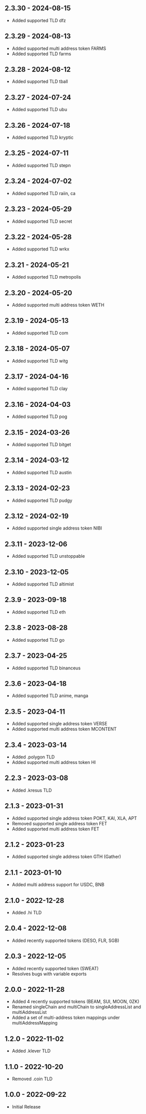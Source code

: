 ## 2.3.30 - 2024-08-15

- Added supported TLD dfz

## 2.3.29 - 2024-08-13

- Added supported multi address token FARMS
- Added supported TLD farms

## 2.3.28 - 2024-08-12

- Added supported TLD tball

## 2.3.27 - 2024-07-24

- Added supported TLD ubu

## 2.3.26 - 2024-07-18

- Added supported TLD kryptic

## 2.3.25 - 2024-07-11

- Added supported TLD stepn

## 2.3.24 - 2024-07-02

- Added supported TLD raiin, ca

## 2.3.23 - 2024-05-29

- Added supported TLD secret

## 2.3.22 - 2024-05-28

- Added supported TLD wrkx

## 2.3.21 - 2024-05-21

- Added supported TLD metropolis

## 2.3.20 - 2024-05-20

- Added supported multi address token WETH

## 2.3.19 - 2024-05-13

- Added supported TLD com

## 2.3.18 - 2024-05-07

- Added supported TLD witg

## 2.3.17 - 2024-04-16

- Added supported TLD clay

## 2.3.16 - 2024-04-03

- Added supported TLD pog

## 2.3.15 - 2024-03-26

- Added supported TLD bitget

## 2.3.14 - 2024-03-12

- Added supported TLD austin

## 2.3.13 - 2024-02-23

- Added supported TLD pudgy

## 2.3.12 - 2024-02-19

- Added supported single address token NIBI

## 2.3.11 - 2023-12-06

- Added supported TLD unstoppable

## 2.3.10 - 2023-12-05

- Added supported TLD altimist

## 2.3.9 - 2023-09-18

- Added supported TLD eth

## 2.3.8 - 2023-08-28

- Added supported TLD go

## 2.3.7 - 2023-04-25

- Added supported TLD binanceus

## 2.3.6 - 2023-04-18

- Added supported TLD anime, manga

## 2.3.5 - 2023-04-11

- Added supported single address token VERSE
- Added supported multi address token MCONTENT

## 2.3.4 - 2023-03-14

- Added .polygon TLD
- Added supported multi address token HI

## 2.2.3 - 2023-03-08

- Added .kresus TLD

## 2.1.3 - 2023-01-31

- Added supported single address token POKT, KAI, XLA, APT
- Removed supported single address token FET
- Added supported multi address token FET

## 2.1.2 - 2023-01-23

- Added supported single address token GTH (Gather)

## 2.1.1 - 2023-01-10

- Added multi address support for USDC, BNB

## 2.1.0 - 2022-12-28

- Added .hi TLD

## 2.0.4 - 2022-12-08

- Added recently supported tokens (DESO, FLR, SGB)

## 2.0.3 - 2022-12-05

- Added recently supported token (SWEAT)
- Resolves bugs with variable exports

## 2.0.0 - 2022-11-28

- Added 4 recently supported tokens (BEAM, SUI, MOON, 0ZK)
- Renamed singleChain and multiChain to singleAddressList and multiAddressList
- Added a set of multi-address token mappings under multiAddressMapping

## 1.2.0 - 2022-11-02

- Added .klever TLD

## 1.1.0 - 2022-10-20

- Removed .coin TLD

## 1.0.0 - 2022-09-22

- Initial Release
